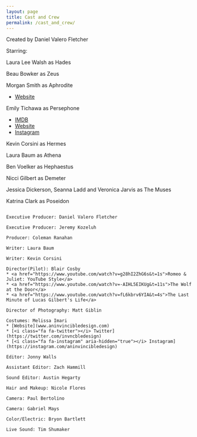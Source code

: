 ```yaml
---
layout: page
title: Cast and Crew
permalink: /cast_and_crew/
---
```

Created by Daniel Valero Fletcher

Starring:

Laura Lee Walsh as Hades

Beau Bowker as Zeus

Morgan Smith as Aphrodite
* [Website](https://www.thisismorgansmith.com)

Emily Tichawa as Persephone
* [IMDB](http://www.imdb.com/name/nm4668016/)
* [Website](https://www.EmilyTichawa.com)
* [<i class="fa fa-instagram" aria-hidden="true"></i> Instagram](https://instagram.com/emtish)

Kevin Corsini as Hermes

Laura Baum as Athena

Ben Voelker as Hephaestus

Nicci Gilbert as Demeter

Jessica Dickerson, Seanna Ladd and Veronica Jarvis as The Muses

Katrina Clark as Poseidon

````

Executive Producer: Daniel Valero Fletcher

Executive Producer: Jeremy Kozeluh

Producer: Coleman Ranahan

Writer: Laura Baum

Writer: Kevin Corsini

Director(Pilot): Blair Cosby
* <a href="https://www.youtube.com/watch?v=g28hI2ZhG6s&t=1s">Romeo & Juliet: YouTube Style</a>
* <a href="https://www.youtube.com/watch?v=-AIHL5EIKUg&t=11s">The Wolf at the Door</a>
* <a href="https://www.youtube.com/watch?v=fL6kbrv6YIA&t=4s">The Last Minute of Lucas Gilbert's Life</a>

Director of Photography: Matt Giblin

Costumes: Melissa Imari
* [Website](www.aninvincibledesign.com)
* [<i class="fa fa-twitter"></i> Twitter](https://twitter.com/invncbledesign)
* [<i class="fa fa-instagram" aria-hidden="true"></i> Instagram](https://instagram.com/aninvincibledesign)

Editor: Jonny Walls

Assistant Editor: Zach Hammill

Sound Editor: Austin Hegarty

Hair and Makeup: Nicole Flores

Camera: Paul Bertolino

Camera: Gabriel Mays

Color/Electric: Bryon Bartlett

Live Sound: Tim Shumaker